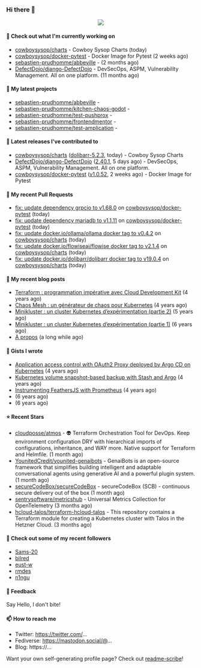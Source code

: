 ### Hi there 👋

<p align="center"><img src="https://github-readme-stats.vercel.app/api?username=sebastien-prudhomme&show_icons=true&locale=en"/></p>

#### 👷 Check out what I'm currently working on

- [cowboysysop/charts](https://github.com/cowboysysop/charts) - Cowboy Sysop Charts (today)
- [cowboysysop/docker-pytest](https://github.com/cowboysysop/docker-pytest) - Docker Image for Pytest (2 weeks ago)
- [sebastien-prudhomme/abbeville](https://github.com/sebastien-prudhomme/abbeville) -  (2 months ago)
- [DefectDojo/django-DefectDojo](https://github.com/DefectDojo/django-DefectDojo) -  DevSecOps, ASPM, Vulnerability Management. All on one platform. (11 months ago)

#### 🌱 My latest projects

- [sebastien-prudhomme/abbeville](https://github.com/sebastien-prudhomme/abbeville) - 
- [sebastien-prudhomme/kitchen-chaos-godot](https://github.com/sebastien-prudhomme/kitchen-chaos-godot) - 
- [sebastien-prudhomme/test-pushprox](https://github.com/sebastien-prudhomme/test-pushprox) - 
- [sebastien-prudhomme/frontendmentor](https://github.com/sebastien-prudhomme/frontendmentor) - 
- [sebastien-prudhomme/test-amplication](https://github.com/sebastien-prudhomme/test-amplication) - 

#### 🔭 Latest releases I've contributed to

- [cowboysysop/charts](https://github.com/cowboysysop/charts) ([dolibarr-5.2.3](https://github.com/cowboysysop/charts/releases/tag/dolibarr-5.2.3), today) - Cowboy Sysop Charts
- [DefectDojo/django-DefectDojo](https://github.com/DefectDojo/django-DefectDojo) ([2.40.1](https://github.com/DefectDojo/django-DefectDojo/releases/tag/2.40.1), 5 days ago) -  DevSecOps, ASPM, Vulnerability Management. All on one platform.
- [cowboysysop/docker-pytest](https://github.com/cowboysysop/docker-pytest) ([v1.0.52](https://github.com/cowboysysop/docker-pytest/releases/tag/v1.0.52), 2 weeks ago) - Docker Image for Pytest

#### 🔨 My recent Pull Requests

- [fix: update dependency grpcio to v1.68.0](https://github.com/cowboysysop/docker-pytest/pull/436) on [cowboysysop/docker-pytest](https://github.com/cowboysysop/docker-pytest) (today)
- [fix: update dependency mariadb to v1.1.11](https://github.com/cowboysysop/docker-pytest/pull/435) on [cowboysysop/docker-pytest](https://github.com/cowboysysop/docker-pytest) (today)
- [fix: update docker.io/ollama/ollama docker tag to v0.4.2](https://github.com/cowboysysop/charts/pull/785) on [cowboysysop/charts](https://github.com/cowboysysop/charts) (today)
- [fix: update docker.io/flowiseai/flowise docker tag to v2.1.4](https://github.com/cowboysysop/charts/pull/784) on [cowboysysop/charts](https://github.com/cowboysysop/charts) (today)
- [fix: update docker.io/dolibarr/dolibarr docker tag to v19.0.4](https://github.com/cowboysysop/charts/pull/783) on [cowboysysop/charts](https://github.com/cowboysysop/charts) (today)

#### 📜 My recent blog posts

- [Terraform : programmation impérative avec Cloud Development Kit](https://www.cowboysysop.com/post/terraform-programmation-imperative-avec-cloud-development-kit/) (4 years ago)
- [Chaos Mesh : un générateur de chaos pour Kubernetes](https://www.cowboysysop.com/post/chaos-mesh-un-generateur-de-chaos-pour-kubernetes/) (4 years ago)
- [Minikluster : un cluster Kubernetes d’expérimentation (partie 2)](https://www.cowboysysop.com/post/minikluster-un-cluster-kubernetes-d-experimentation-partie-2/) (5 years ago)
- [Minikluster : un cluster Kubernetes d’expérimentation (partie 1)](https://www.cowboysysop.com/post/minikluster-un-cluster-kubernetes-d-experimentation-partie-1/) (6 years ago)
- [À propos](https://www.cowboysysop.com/page/a-propos/) (a long while ago)

#### 📓 Gists I wrote

- [Application access control with OAuth2 Proxy deployed by Argo CD on Kubernetes](https://gist.github.com/c90af146c465305087d5f5a55990ca71) (4 years ago)
- [Kubernetes volume snapshot-based backup with Stash and Argo](https://gist.github.com/c53e870dc6b4987fefa4c36ea9f1187c) (4 years ago)
- [Instrumenting FeathersJS with Prometheus](https://gist.github.com/93ab307c8c03a9c5fdb1ff728f413855) (4 years ago)
- [](https://gist.github.com/9827398f4f792569e56351ac56e80b80) (6 years ago)
- [](https://gist.github.com/064f0ea019c9ff37b71ebc023c0a0c6b) (6 years ago)

#### ⭐ Recent Stars

- [cloudposse/atmos](https://github.com/cloudposse/atmos) - 👽 Terraform Orchestration Tool for DevOps. Keep environment configuration DRY with hierarchical imports of configurations, inheritance, and WAY more. Native support for Terraform and Helmfile. (1 month ago)
- [YounitedCredit/younited-genaibots](https://github.com/YounitedCredit/younited-genaibots) - GenaiBots is an open-source framework that simplifies building intelligent and adaptable conversational agents using generative AI and a powerful plugin system. (1 month ago)
- [secureCodeBox/secureCodeBox](https://github.com/secureCodeBox/secureCodeBox) - secureCodeBox (SCB) - continuous secure delivery out of the box  (1 month ago)
- [sentrysoftware/metricshub](https://github.com/sentrysoftware/metricshub) - Universal Metrics Collection for OpenTelemetry (3 months ago)
- [hcloud-talos/terraform-hcloud-talos](https://github.com/hcloud-talos/terraform-hcloud-talos) - This repository contains a Terraform module for creating a Kubernetes cluster with Talos in the Hetzner Cloud. (3 months ago)

#### 👯 Check out some of my recent followers

- [Sams-20](https://github.com/Sams-20)
- [bilred](https://github.com/bilred)
- [eust-w](https://github.com/eust-w)
- [rmdes](https://github.com/rmdes)
- [n1ngu](https://github.com/n1ngu)

#### 💬 Feedback

Say Hello, I don't bite!

#### 📫 How to reach me

- Twitter: https://twitter.com/...
- Fediverse: https://mastodon.social/@...
- Blog: https://...

Want your own self-generating profile page? Check out [readme-scribe](https://github.com/muesli/readme-scribe)!
